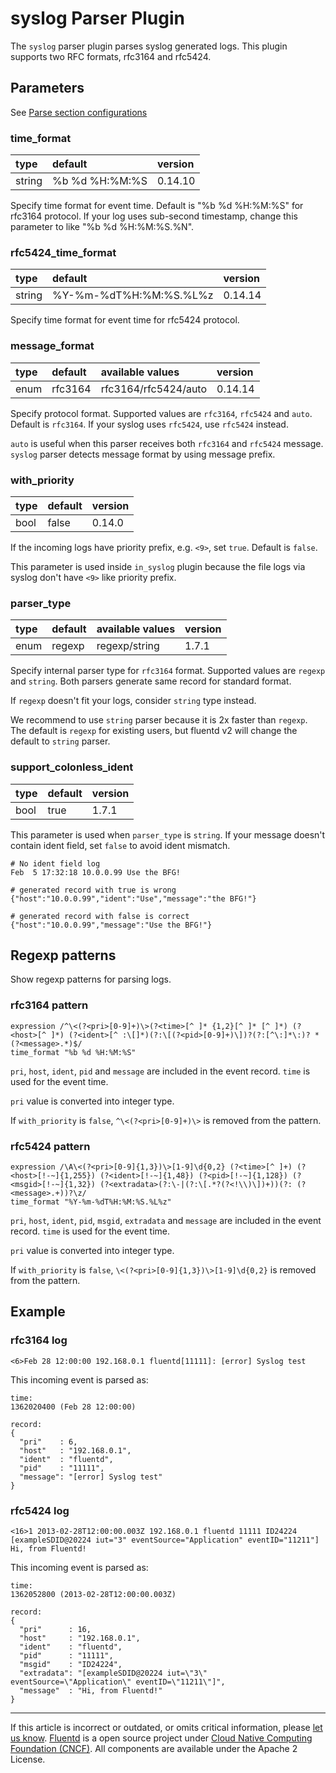 # syslog Parser Plugin

The `syslog` parser plugin parses syslog generated logs. This plugin
supports two RFC formats, rfc3164 and rfc5424.


## Parameters

See [Parse section configurations](/configuration/parse-section.md)


### time\_format

| type   | default         | version |
|:-------|:----------------|:--------|
| string | %b %d %H:%M:%S  | 0.14.10 |

Specify time format for event time. Default is "%b %d %H:%M:%S" for
rfc3164 protocol. If your log uses sub-second timestamp, change this parameter to like "%b %d %H:%M:%S.%N".


### rfc5424\_time\_format

| type   | default                 | version |
|:-------|:------------------------|:--------|
| string | %Y-%m-%dT%H:%M:%S.%L%z  | 0.14.14 |

Specify time format for event time for rfc5424 protocol.


### message\_format

| type | default | available values     | version |
|:-----|:--------|:---------------------|:--------|
| enum | rfc3164 | rfc3164/rfc5424/auto | 0.14.14 |

Specify protocol format. Supported values are `rfc3164`, `rfc5424` and
`auto`. Default is `rfc3164`. If your syslog uses `rfc5424`, use
`rfc5424` instead.

`auto` is useful when this parser receives both `rfc3164` and `rfc5424`
message. `syslog` parser detects message format by using message prefix.


### with\_priority

| type | default | version |
|:-----|:--------|:--------|
| bool | false   | 0.14.0  |

If the incoming logs have priority prefix, e.g. `<9>`, set `true`.
Default is `false`.

This parameter is used inside `in_syslog` plugin because the file logs
via syslog don't have `<9>` like priority prefix.


### parser\_type

| type | default | available values | version |
|:-----|:--------|:-----------------|:--------|
| enum | regexp  | regexp/string    | 1.7.1   |

Specify internal parser type for `rfc3164` format. Supported values are `regexp` and `string`. Both parsers generate same record for standard format.

If `regexp` doesn't fit your logs, consider `string` type instead.

We recommend to use `string` parser because it is 2x faster than `regexp`. The default is `regexp` for existing users, but fluentd v2 will change the default to `string` parser.


### support\_colonless\_ident

| type | default | version |
|:-----|:--------|:--------|
| bool | true    | 1.7.1   |

This parameter is used when `parser_type` is `string`. If your message doesn't contain ident field, set `false` to avoid ident mismatch.

```
# No ident field log
Feb  5 17:32:18 10.0.0.99 Use the BFG!

# generated record with true is wrong
{"host":"10.0.0.99","ident":"Use","message":"the BFG!"}

# generated record with false is correct
{"host":"10.0.0.99","message":"Use the BFG!"}
```


## Regexp patterns

Show regexp patterns for parsing logs.

### rfc3164 pattern

```
expression /^\<(?<pri>[0-9]+)\>(?<time>[^ ]* {1,2}[^ ]* [^ ]*) (?<host>[^ ]*) (?<ident>[^ :\[]*)(?:\[(?<pid>[0-9]+)\])?(?:[^\:]*\:)? *(?<message>.*)$/
time_format "%b %d %H:%M:%S"
```

`pri`, `host`, `ident`, `pid` and `message` are included in the event
record. `time` is used for the event time.

`pri` value is converted into integer type.

If `with_priority` is `false`, `^\<(?<pri>[0-9]+)\>` is removed from the pattern.


### rfc5424 pattern

```
expression /\A\<(?<pri>[0-9]{1,3})\>[1-9]\d{0,2} (?<time>[^ ]+) (?<host>[!-~]{1,255}) (?<ident>[!-~]{1,48}) (?<pid>[!-~]{1,128}) (?<msgid>[!-~]{1,32}) (?<extradata>(?:\-|(?:\[.*?(?<!\\)\])+))(?: (?<message>.+))?\z/
time_format "%Y-%m-%dT%H:%M:%S.%L%z"
```

`pri`, `host`, `ident`, `pid`, `msgid`, `extradata` and `message` are
included in the event record. `time` is used for the event time.

`pri` value is converted into integer type.

If `with_priority` is `false`, `\<(?<pri>[0-9]{1,3})\>[1-9]\d{0,2}` is removed from the pattern.


## Example


### rfc3164 log

```
<6>Feb 28 12:00:00 192.168.0.1 fluentd[11111]: [error] Syslog test
```

This incoming event is parsed as:

```
time:
1362020400 (Feb 28 12:00:00)

record:
{
  "pri"    : 6,
  "host"   : "192.168.0.1",
  "ident"  : "fluentd",
  "pid"    : "11111",
  "message": "[error] Syslog test"
}
```


### rfc5424 log

```
<16>1 2013-02-28T12:00:00.003Z 192.168.0.1 fluentd 11111 ID24224 [exampleSDID@20224 iut="3" eventSource="Application" eventID="11211"] Hi, from Fluentd!
```

This incoming event is parsed as:

```
time:
1362052800 (2013-02-28T12:00:00.003Z)

record:
{
  "pri"      : 16,
  "host"     : "192.168.0.1",
  "ident"    : "fluentd",
  "pid"      : "11111",
  "msgid"    : "ID24224",
  "extradata": "[exampleSDID@20224 iut=\"3\" eventSource=\"Application\" eventID=\"11211\"]",
  "message"  : "Hi, from Fluentd!"
}
```


------------------------------------------------------------------------

If this article is incorrect or outdated, or omits critical information, please [let us know](https://github.com/fluent/fluentd-docs-gitbook/issues?state=open).
[Fluentd](http://www.fluentd.org/) is a open source project under [Cloud Native Computing Foundation (CNCF)](https://cncf.io/). All components are available under the Apache 2 License.
